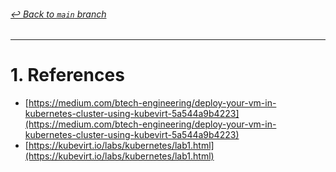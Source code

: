 ###### [_↩ Back to `main` branch_](https://github.com/cuongpiger/cloud)

<hr>

# 1. References
- [https://medium.com/btech-engineering/deploy-your-vm-in-kubernetes-cluster-using-kubevirt-5a544a9b4223](https://medium.com/btech-engineering/deploy-your-vm-in-kubernetes-cluster-using-kubevirt-5a544a9b4223)
- [https://kubevirt.io/labs/kubernetes/lab1.html](https://kubevirt.io/labs/kubernetes/lab1.html)